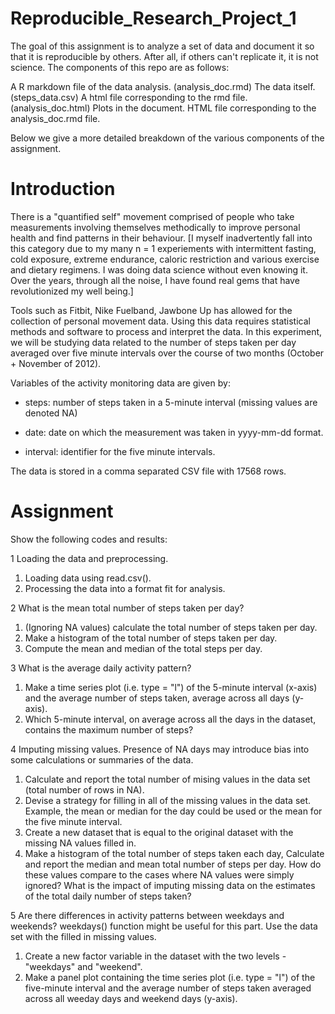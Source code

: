 # Reproducible_Research_Project_1

The goal of this assignment is to analyze a set of data and document it so that it is reproducible by others. After all, if others can't replicate it, it is not science. The components of this repo are as follows:

A R markdown file of the data analysis. (analysis_doc.rmd)
The data itself. (steps_data.csv)
A html file corresponding to the rmd file. (analysis_doc.html)
Plots in the document.
HTML file corresponding to the analysis_doc.rmd file.

Below we give a more detailed breakdown of the various components of the assignment.

# Introduction
There is a "quantified self" movement comprised of people who take measurements involving themselves methodically to improve personal health and find patterns in their behaviour. [I myself inadvertently fall into this category due to my many n = 1 experiements with intermittent fasting, cold exposure, extreme endurance, caloric restriction and various exercise and dietary regimens. I was doing data science without even knowing it. Over the years, through all the noise, I have found real gems that have revolutionized my well being.]

Tools such as Fitbit, Nike Fuelband, Jawbone Up has allowed for the collection of personal movement data. Using this data requires statistical methods and software to process and interpret the data. In this experiment, we will be studying data related to the number of steps taken per day averaged over five minute intervals over the course of two months (October + November of 2012).

Variables of the activity monitoring data are given by:

- steps: number of steps taken in a 5-minute interval (missing values are denoted NA)

- date: date on which the measurement was taken in yyyy-mm-dd format.

- interval: identifier for the five minute intervals.

The data is stored in a comma separated CSV file with 17568 rows.

# Assignment
Show the following codes and results:

1 Loading the data and preprocessing.
  1. Loading data using read.csv().
  1. Processing the data into a format fit for analysis.

2 What is the mean total number of steps taken per day?
  1. (Ignoring NA values) calculate the total number of steps taken per day.
  1. Make a histogram of the total number of steps taken per day.
  1. Compute the mean and median of the total steps per day.

3 What is the average daily activity pattern?
  1. Make a time series plot (i.e. type = "l") of the 5-minute interval (x-axis) and the average number of steps taken, average across all days (y-axis).
  1. Which 5-minute interval, on average across all the days in the dataset, contains the maximum number of steps?

4 Imputing missing values. Presence of NA days may introduce bias into some calculations or summaries of the data.
  1. Calculate and report the total number of mising values in the data set (total number of rows in NA).
  1. Devise a strategy for filling in all of the missing values in the data set. Example, the mean or median for the day could be used or the mean for the five minute interval.
  1. Create a new dataset that is equal to the original dataset with the missing NA values filled in.
  1. Make a histogram of the total number of steps taken each day, Calculate and report the median and mean total number of steps per day. How do these values compare to the cases where NA values were simply ignored? What is the impact of imputing missing data on the estimates of the total daily number of steps taken?

5 Are there differences in activity patterns between weekdays and weekends? weekdays() function might be useful for this part. Use the data set with the filled in missing values.
  1. Create a new factor variable in the dataset with the two levels - "weekdays" and "weekend".
  1. Make a panel plot containing the time series plot (i.e. type = "l") of the five-minute interval and the average number of steps taken averaged across all weeday days and weekend days (y-axis).
